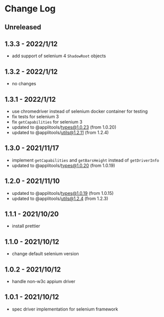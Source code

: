 # Change Log

## Unreleased


## 1.3.3 - 2022/1/12

- add support of selenium 4 `ShadowRoot` objects

## 1.3.2 - 2022/1/12

- no changes

## 1.3.1 - 2022/1/12

- use chromedriver instead of selenium docker container for testing
- fix tests for selenium 3
- fix `getCapabilities` for selenium 3
- updated to @applitools/types@1.0.23 (from 1.0.20)
- updated to @applitools/utils@1.2.11 (from 1.2.4)

## 1.3.0 - 2021/11/17

- implement `getCapabilities` and `getBarsHeight` instead of `getDriverInfo`
- updated to @applitools/types@1.0.20 (from 1.0.19)

## 1.2.0 - 2021/11/10

- updated to @applitools/types@1.0.19 (from 1.0.15)
- updated to @applitools/utils@1.2.4 (from 1.2.3)

## 1.1.1 - 2021/10/20

- install prettier

## 1.1.0 - 2021/10/12

- change default selenium version

## 1.0.2 - 2021/10/12

- handle non-w3c appium driver

## 1.0.1 - 2021/10/12

- spec driver implementation for selenium framework